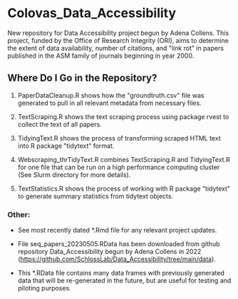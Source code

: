 # Colovas_Data_Accessibility

New repository for Data Accessibility project begun by Adena Collens. This project, funded by the Office of Research Integrity (ORI), aims to determine the extent of data availability, number of citations, and "link rot" in papers published in the ASM family of journals beginning in year 2000.

## Where Do I Go in the Repository? 

1.  PaperDataCleanup.R shows how the "groundtruth.csv" file was generated to pull in all relevant metadata from necessary files. 

2.  TextScraping.R shows the text scraping process using package rvest to collect the text of all papers. 

3.  TidyingText.R shows the process of transforming scraped HTML text into R package "tidytext" format. 

4.  Webscraping_thrTidyText.R combines TextScraping.R and TidyingText.R for one file that can be run on a high performance computing cluster (See Slurm directory for more details).

5. TextStatistics.R shows the process of working with R package "tidytext" to generate summary statistics from tidytext objects. 

### Other:

-    See most recently dated \*.Rmd file for any relevant project updates.

-   File seq_papers_20230505.RData has been downloaded from github repository Data_Accessibility begun by Adena Collens in 2022 (<https://github.com/SchlossLab/Data_Accessibility/tree/main/data>).

-   This \*.RData file contains many data frames with previously generated data that will be re-generated in the future, but are useful for testing and piloting purposes.

